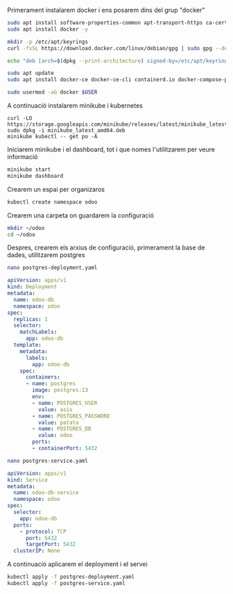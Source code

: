 Primerament instalarem docker i ens posarem dins del grup "docker"
```bash
sudo apt install software-properties-common apt-transport-https ca-certificates curl gnupg lsb-release
sudo apt install docker -y

mkdir -p /etc/apt/keyrings
curl -fsSL https://download.docker.com/linux/debian/gpg | sudo gpg --dearmor -o /etc/apt/keyrings/docker.gpg

echo "deb [arch=$(dpkg --print-architecture) signed-by=/etc/apt/keyrings/docker.gpg] https://download.docker.com/linux/debian $(lsb_release -cs) stable" | sudo tee /etc/apt/sources.list.d/docker.list > /dev/null

sudo apt update
sudo apt install docker-ce docker-ce-cli containerd.io docker-compose-plugin

sudo usermod -aG docker $USER
```

A continuació instalarem minikube i kubernetes
```
curl -LO https://storage.googleapis.com/minikube/releases/latest/minikube_latest_amd64.deb
sudo dpkg -i minikube_latest_amd64.deb
minikube kubectl -- get po -A
```

Iniciarem minikube i el dashboard, tot i que nomes l'utilitzarem per veure informació
```bash
minikube start
minikube dashboard
```

Crearem un espai per organizaros
```bash
kubectl create namespace odoo
```

Crearem una carpeta on guardarem la configuració
```bash
mkdir ~/odoo
cd ~/odoo
```

Despres, crearem els arxius de configuració, primerament la base de dades, utilitzarem postgres
```bash
nano postgres-deployment.yaml
```
```yaml
apiVersion: apps/v1
kind: Deployment
metadata:
  name: odoo-db
  namespace: odoo
spec:
  replicas: 1
  selector:
    matchLabels:
      app: odoo-db
  template:
    metadata:
      labels:
        app: odoo-db
    spec:
      containers:
      - name: postgres
        image: postgres:13
        env:
        - name: POSTGRES_USER
          value: asix
        - name: POSTGRES_PASSWORD
          value: patata
        - name: POSTGRES_DB
          value: odoo
        ports:
        - containerPort: 5432
```
```bash
nano postgres-service.yaml
```
```yaml
apiVersion: apps/v1
kind: Service
metadata:
  name: odoo-db-service
  namespace: odoo
spec:
  selector:
    app: odoo-db
  ports:
    - protocol: TCP
      port: 5432
      targetPort: 5432
  clusterIP: None
```
A continuació aplicarem el deployment i el servei
```bash
kubectl apply -f postgres-deployment.yaml
kubectl apply -f postgres-service.yaml
```
